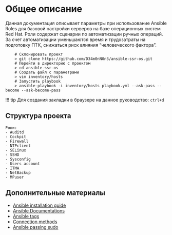 # Общее описание
Данная документация описывает параметры при использование Ansible Roles для базовой настройки серверов на базе операционных систем Red Hat. Роли содержат сценарии по автоматизации ручных операций. За счет автоматизации уменьшаются время и трудозатраты на подготовку ПТК, снижаться риск влияния “человеческого фактора”.

```
    # Склонировать проект
    > git clone https://github.com/D34m0nN0n3/ansible-ssr-os.git
    # Перейти в директорию с проектом
    > cd ansible-ssr-os
    # Создать файл с параметрами
    > vim inventory/hosts
    # Запустить playbook
    > ansible-playbook -i inventory/hosts playbook.yml --ask-pass --become --ask-become-pass
```

!!! tip
    Для создания закладки в браузере на данное руководство: `ctrl+d`

## Структура проекта

    Роли: 
    - Auditd
    - Cockpit
    - Firewall
    - NTPclient
    - SELinux
    - SSHD
    - Sysconfig
    - Users account
    - ITMA
    - NetBackup
    - MPuser

## Дополнительные материалы

- [Ansible installation guide](https://docs.ansible.com/ansible/latest/installation_guide/intro_installation.html)
- [Ansible Documentations](https://docs.ansible.com)
- [Ansible tags](https://docs.ansible.com/ansible/latest/user_guide/playbooks_tags.html)
- [Connection methods](https://docs.ansible.com/ansible/latest/user_guide/connection_details.html)
- [Ansible passing sudo](https://8gwifi.org/docs/ansible-sudo-ssh-password.jsp)